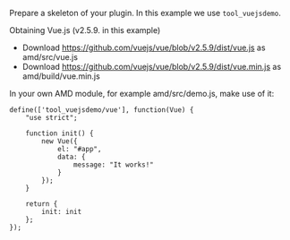 Prepare a skeleton of your plugin. In this example we use `tool_vuejsdemo`.

Obtaining Vue.js (v2.5.9. in this example)

* Download https://github.com/vuejs/vue/blob/v2.5.9/dist/vue.js as amd/src/vue.js
* Download https://github.com/vuejs/vue/blob/v2.5.9/dist/vue.min.js as amd/build/vue.min.js

In your own AMD module, for example amd/src/demo.js, make use of it:

    define(['tool_vuejsdemo/vue'], function(Vue) {
        "use strict";

        function init() {
            new Vue({
                el: "#app",
                data: {
                    message: "It works!"
                }
            });
        }

        return {
            init: init
        };
    });

